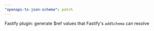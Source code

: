 ```yaml
---
"openapi-ts-json-schema": patch
---
```


Fastify plugin: generate $ref values that Fastify's `addSchema` can resolve
